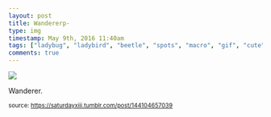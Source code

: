 ```yaml
---
layout: post
title: Wandererp-
type: img
timestamp: May 9th, 2016 11:40am
tags: ["ladybug", "ladybird", "beetle", "spots", "macro", "gif", "cute", "insect", "bug", "crawl", "photography"]
comments: true
---
```

<img src="https://saturdayxiii.github.io/media/144104657039.gif"/>

Wanderer.
 
  
<small>source: https://saturdayxiii.tumblr.com/post/144104657039</small>